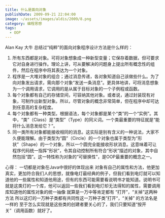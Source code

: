 ```yaml
---
title: 什么是面向对象
publishDate: 2009-09-21 22:04:00
image: ~/assets/images/aldis/2009/8.png
category: 编程思想
tags:
  - OOP
---
```


Alan Kay 大牛 总结过“纯粹”的面向对象程序设计方法是什么样的：

1. 所有东西都是对象。可将对象想象成一种新型变量；它保存着数据，但可要求它对自身进行操作。理论上讲，可从要解决的问题身上提出所有概念性的组件，然后在程序中将其表达为一个对象。
2. 程序是一大堆对象的组合；通过消息传递，各对象知道自己该做些什么。为了向对象发出请求，需向那个对象“发送一条消息”。更具体地讲，可将消息想象为一个调用请求，它调用的是从属于目标对象的一个子例程或函数。
3. 每个对象都有自己的存储空间，可容纳其他对象。或者说，通过封装现有对象，可制作出新型对象。所以，尽管对象的概念非常简单，但在程序中却可达到任意高的复杂程度。
4. 每个对象都有一种类型。根据语法，每个对象都是某个“类”的一个“实例”。其中，“类”（Class）是“类型”（Type）的同义词。一个类最重要的特征就是“能将什么消息发给它？”。
5. 同一类所有对象都能接收相同的消息。这实际是别有含义的一种说法，大家不久便能理解。由于类型为“圆”（Circle）的一个对象也属于类型为“形状”（Shape）的一个对象，所以一个圆完全能接收形状消息。这意味着可让程序代码统一指挥“形状”，令其自动控制所有符合“形状”描述的对象，其中自然包括“圆”。这一特性称为对象的“可替换性”，是OOP最重要的概念之一。

心得： 一切都是对象在Java中很好的体现出来 对象有自己的属性和方法，他更加真实，更加符合我们人的思想，就像电灯最经典的例子，但我们看到电灯就可以知道他的一些属性和知道他用途，但有的东西可能需要看说明书才能知道。说明书可就是这类灯的一个库，他可以返回一些我们看到电灯却无法得知的属性，需要调用库知道他的属性对象的统一抽像 就算是一万中等肯定都有 “打开”，“关掉”这两种方法 所以这灯的一万种子类都有共同性这一万种子类”打开“，“关掉” 的方法名是一样的 至于怎么实现就是这些类的创建者要关心的了，我们只要知道“按开关”（调用函数）就好了。
